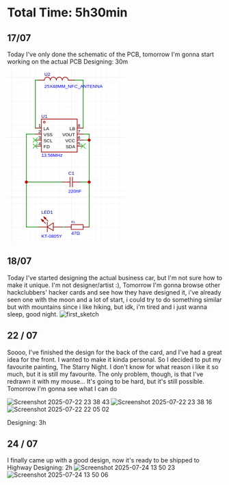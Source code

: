 
# Total Time: 5h30min
## 17/07
Today I've only done the schematic of the PCB, tomorrow I'm gonna start working on the actual PCB
Designing: 30m
![schematic](https://github.com/RayaneGuebre/Hacker-Card/blob/main/schematic.png)

## 18/07 
Today I've started designing the actual business car, but I'm not sure how to make it unique. I'm not designer/artist :), Tomorrow I'm gonna browse other hackclubbers' hacker cards and see how they have designed it, i've already seen one with the moon and a lot of start, i could try to do something similar but with mountains since i like hiking, but idk, i'm tired and i just wanna sleep, good night.
![first_sketch](https://hc-cdn.hel1.your-objectstorage.com/s/v3/884c38d59e124a080df2d65c88aeb350e9f7ae02_screenshot_2025-07-19_00.49.56.png)
## 22 / 07
Soooo, I've finished the design for the back of the card, and I've had a great idea for the front. I wanted to make it kinda personal. So I decided to put my favourite painting, The Starry Night. I don't know for what reason i like it so much, but it is still my favourite. The only problem, though, is that I've redrawn it with my mouse... It's going to be hard, but it's still possible. Tomorrow I'm gonna see what I can do 

<img width="765" height="443" alt="Screenshot 2025-07-22 23 38 43" src="https://github.com/user-attachments/assets/331ee16f-728d-48f0-af1b-2f826e4b6fa5" />
<img width="661" height="387" alt="Screenshot 2025-07-22 23 38 16" src="https://github.com/user-attachments/assets/efdcf9b4-3347-43ff-8808-22cb40b0e19a" />
<img width="658" height="433" alt="Screenshot 2025-07-22 22 05 02" src="https://github.com/user-attachments/assets/8c808a94-75b3-4c83-acfe-1265017c7660" />

Designing: 3h


## 24 / 07
I finally came up with a good design, now it's ready to be shipped to Highway
Designing: 2h
<img width="750" height="509" alt="Screenshot 2025-07-24 13 50 23" src="https://github.com/user-attachments/assets/dd71d289-3aff-4822-9bb2-254c3c00da60" />
<img width="750" height="509" alt="Screenshot 2025-07-24 13 50 06" src="https://github.com/user-attachments/assets/f70cb66b-f437-4912-8a00-ab1ccbd94bae" />
